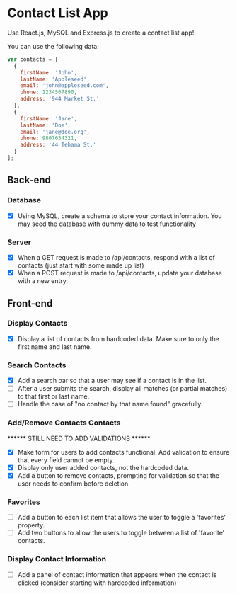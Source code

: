 # Contact List App

Use React.js, MySQL and Express.js to create a contact list app! 

You can use the following data: 

```javascript
var contacts = [
  {
    firstName: 'John',
    lastName: 'Appleseed',
    email: 'john@appleseed.com',
    phone: 1234567890,
    address: '944 Market St.'
  },
  {
    firstName: 'Jane',
    lastName: 'Doe',
    email: 'jane@doe.org',
    phone: 9807654321,
    address: '44 Tehama St.'
  }
];
```

## Back-end

### Database
- [X] Using MySQL, create a schema to store your contact information. You may seed the database with dummy data to test functionality

### Server
- [X] When a GET request is made to /api/contacts, respond with a list of contacts (just start with some made up list)
- [X] When a POST request is made to /api/contacts, update your database with a new entry. 

## Front-end

### Display Contacts
- [X] Display a list of contacts from hardcoded data. Make sure to only the first name and last name.

### Search Contacts

- [X] Add a search bar so that a user may see if a contact is in the list. 
- [ ] After a user submits the search, display all matches (or partial matches) to that first or last name.
- [ ] Handle the case of "no contact by that name found" gracefully.

### Add/Remove Contacts Contacts
****** STILL NEED TO ADD VALIDATIONS ******
- [X] Make form for users to add contacts functional. Add validation to ensure that every field cannot be empty.
- [X] Display only user added contacts, not the hardcoded data.
- [X] Add a button to remove contacts, prompting for validation so that the user needs to confirm before deletion.

### Favorites
- [ ] Add a button to each list item that allows the user to toggle a 'favorites' property.
- [ ] Add two buttons to allow the users to toggle between a list of 'favorite' contacts.

### Display Contact Information
- [ ] Add a panel of contact information that appears when the contact is clicked (consider starting with hardcoded information)
